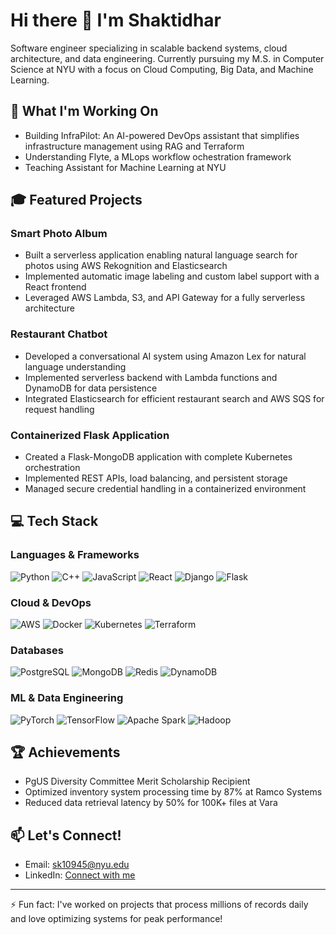# Hi there 👋 I'm Shaktidhar

Software engineer specializing in scalable backend systems, cloud architecture, and data engineering. Currently pursuing my M.S. in Computer Science at NYU with a focus on Cloud Computing, Big Data, and Machine Learning.

## 🚀 What I'm Working On

- Building InfraPilot: An AI-powered DevOps assistant that simplifies infrastructure management using RAG and Terraform
- Understanding Flyte, a MLops workflow ochestration framework
- Teaching Assistant for Machine Learning at NYU

## 🎓 Featured Projects

### Smart Photo Album
- Built a serverless application enabling natural language search for photos using AWS Rekognition and Elasticsearch
- Implemented automatic image labeling and custom label support with a React frontend
- Leveraged AWS Lambda, S3, and API Gateway for a fully serverless architecture

### Restaurant Chatbot
- Developed a conversational AI system using Amazon Lex for natural language understanding
- Implemented serverless backend with Lambda functions and DynamoDB for data persistence
- Integrated Elasticsearch for efficient restaurant search and AWS SQS for request handling

### Containerized Flask Application
- Created a Flask-MongoDB application with complete Kubernetes orchestration
- Implemented REST APIs, load balancing, and persistent storage
- Managed secure credential handling in a containerized environment

## 💻 Tech Stack

### Languages & Frameworks
![Python](https://img.shields.io/badge/-Python-3776AB?style=flat&logo=Python&logoColor=white)
![C++](https://img.shields.io/badge/-C++-00599C?style=flat&logo=c%2B%2B&logoColor=white)
![JavaScript](https://img.shields.io/badge/-JavaScript-F7DF1E?style=flat&logo=javascript&logoColor=black)
![React](https://img.shields.io/badge/-React-61DAFB?style=flat&logo=react&logoColor=black)
![Django](https://img.shields.io/badge/-Django-092E20?style=flat&logo=django&logoColor=white)
![Flask](https://img.shields.io/badge/-Flask-000000?style=flat&logo=flask&logoColor=white)

### Cloud & DevOps
![AWS](https://img.shields.io/badge/-AWS-232F3E?style=flat&logo=amazon-aws&logoColor=white)
![Docker](https://img.shields.io/badge/-Docker-2496ED?style=flat&logo=docker&logoColor=white)
![Kubernetes](https://img.shields.io/badge/-Kubernetes-326CE5?style=flat&logo=kubernetes&logoColor=white)
![Terraform](https://img.shields.io/badge/-Terraform-7B42BC?style=flat&logo=terraform&logoColor=white)

### Databases
![PostgreSQL](https://img.shields.io/badge/-PostgreSQL-336791?style=flat&logo=postgresql&logoColor=white)
![MongoDB](https://img.shields.io/badge/-MongoDB-47A248?style=flat&logo=mongodb&logoColor=white)
![Redis](https://img.shields.io/badge/-Redis-DC382D?style=flat&logo=redis&logoColor=white)
![DynamoDB](https://img.shields.io/badge/-DynamoDB-4053D6?style=flat&logo=amazon-dynamodb&logoColor=white)

### ML & Data Engineering
![PyTorch](https://img.shields.io/badge/-PyTorch-EE4C2C?style=flat&logo=pytorch&logoColor=white)
![TensorFlow](https://img.shields.io/badge/-TensorFlow-FF6F00?style=flat&logo=tensorflow&logoColor=white)
![Apache Spark](https://img.shields.io/badge/-Apache%20Spark-E25A1C?style=flat&logo=apache-spark&logoColor=white)
![Hadoop](https://img.shields.io/badge/-Hadoop-66CCFF?style=flat&logo=apache-hadoop&logoColor=black)

## 🏆 Achievements

- PgUS Diversity Committee Merit Scholarship Recipient
- Optimized inventory system processing time by 87% at Ramco Systems
- Reduced data retrieval latency by 50% for 100K+ files at Vara

## 📫 Let's Connect!

- Email: sk10945@nyu.edu
- LinkedIn: [Connect with me](https://linkedin.com)

---

⚡ Fun fact: I've worked on projects that process millions of records daily and love optimizing systems for peak performance!
